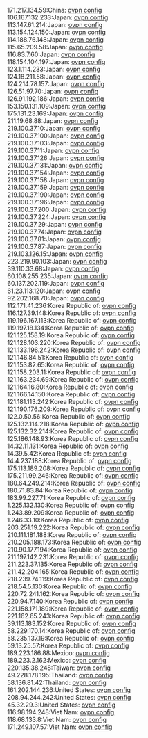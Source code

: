 171.217.134.59:China: [ovpn config](vpn/171_217_134_59.ovpn)  
106.167.132.233:Japan: [ovpn config](vpn/106_167_132_233.ovpn)  
113.147.61.214:Japan: [ovpn config](vpn/113_147_61_214.ovpn)  
113.154.124.150:Japan: [ovpn config](vpn/113_154_124_150.ovpn)  
114.188.76.148:Japan: [ovpn config](vpn/114_188_76_148.ovpn)  
115.65.209.58:Japan: [ovpn config](vpn/115_65_209_58.ovpn)  
116.83.7.60:Japan: [ovpn config](vpn/116_83_7_60.ovpn)  
118.154.104.197:Japan: [ovpn config](vpn/118_154_104_197.ovpn)  
123.1.114.233:Japan: [ovpn config](vpn/123_1_114_233.ovpn)  
124.18.211.58:Japan: [ovpn config](vpn/124_18_211_58.ovpn)  
124.214.78.157:Japan: [ovpn config](vpn/124_214_78_157.ovpn)  
126.51.97.70:Japan: [ovpn config](vpn/126_51_97_70.ovpn)  
126.91.192.186:Japan: [ovpn config](vpn/126_91_192_186.ovpn)  
153.150.131.109:Japan: [ovpn config](vpn/153_150_131_109.ovpn)  
175.131.23.169:Japan: [ovpn config](vpn/175_131_23_169.ovpn)  
211.19.68.88:Japan: [ovpn config](vpn/211_19_68_88.ovpn)  
219.100.37.10:Japan: [ovpn config](vpn/219_100_37_10.ovpn)  
219.100.37.100:Japan: [ovpn config](vpn/219_100_37_100.ovpn)  
219.100.37.103:Japan: [ovpn config](vpn/219_100_37_103.ovpn)  
219.100.37.11:Japan: [ovpn config](vpn/219_100_37_11.ovpn)  
219.100.37.126:Japan: [ovpn config](vpn/219_100_37_126.ovpn)  
219.100.37.131:Japan: [ovpn config](vpn/219_100_37_131.ovpn)  
219.100.37.154:Japan: [ovpn config](vpn/219_100_37_154.ovpn)  
219.100.37.158:Japan: [ovpn config](vpn/219_100_37_158.ovpn)  
219.100.37.159:Japan: [ovpn config](vpn/219_100_37_159.ovpn)  
219.100.37.190:Japan: [ovpn config](vpn/219_100_37_190.ovpn)  
219.100.37.196:Japan: [ovpn config](vpn/219_100_37_196.ovpn)  
219.100.37.200:Japan: [ovpn config](vpn/219_100_37_200.ovpn)  
219.100.37.224:Japan: [ovpn config](vpn/219_100_37_224.ovpn)  
219.100.37.29:Japan: [ovpn config](vpn/219_100_37_29.ovpn)  
219.100.37.74:Japan: [ovpn config](vpn/219_100_37_74.ovpn)  
219.100.37.81:Japan: [ovpn config](vpn/219_100_37_81.ovpn)  
219.100.37.87:Japan: [ovpn config](vpn/219_100_37_87.ovpn)  
219.103.126.15:Japan: [ovpn config](vpn/219_103_126_15.ovpn)  
223.219.90.103:Japan: [ovpn config](vpn/223_219_90_103.ovpn)  
39.110.33.68:Japan: [ovpn config](vpn/39_110_33_68.ovpn)  
60.108.255.235:Japan: [ovpn config](vpn/60_108_255_235.ovpn)  
60.137.202.119:Japan: [ovpn config](vpn/60_137_202_119.ovpn)  
61.23.113.120:Japan: [ovpn config](vpn/61_23_113_120.ovpn)  
92.202.168.70:Japan: [ovpn config](vpn/92_202_168_70.ovpn)  
112.171.41.236:Korea Republic of: [ovpn config](vpn/112_171_41_236.ovpn)  
116.127.39.148:Korea Republic of: [ovpn config](vpn/116_127_39_148.ovpn)  
119.196.167.113:Korea Republic of: [ovpn config](vpn/119_196_167_113.ovpn)  
119.197.18.134:Korea Republic of: [ovpn config](vpn/119_197_18_134.ovpn)  
121.125.158.19:Korea Republic of: [ovpn config](vpn/121_125_158_19.ovpn)  
121.128.103.220:Korea Republic of: [ovpn config](vpn/121_128_103_220.ovpn)  
121.133.196.242:Korea Republic of: [ovpn config](vpn/121_133_196_242.ovpn)  
121.146.84.51:Korea Republic of: [ovpn config](vpn/121_146_84_51.ovpn)  
121.153.82.65:Korea Republic of: [ovpn config](vpn/121_153_82_65.ovpn)  
121.158.203.11:Korea Republic of: [ovpn config](vpn/121_158_203_11.ovpn)  
121.163.234.69:Korea Republic of: [ovpn config](vpn/121_163_234_69.ovpn)  
121.164.16.80:Korea Republic of: [ovpn config](vpn/121_164_16_80.ovpn)  
121.166.14.150:Korea Republic of: [ovpn config](vpn/121_166_14_150.ovpn)  
121.181.113.242:Korea Republic of: [ovpn config](vpn/121_181_113_242.ovpn)  
121.190.176.209:Korea Republic of: [ovpn config](vpn/121_190_176_209.ovpn)  
122.0.50.56:Korea Republic of: [ovpn config](vpn/122_0_50_56.ovpn)  
125.132.114.218:Korea Republic of: [ovpn config](vpn/125_132_114_218.ovpn)  
125.132.32.214:Korea Republic of: [ovpn config](vpn/125_132_32_214.ovpn)  
125.186.148.93:Korea Republic of: [ovpn config](vpn/125_186_148_93.ovpn)  
14.32.11.131:Korea Republic of: [ovpn config](vpn/14_32_11_131.ovpn)  
14.39.5.42:Korea Republic of: [ovpn config](vpn/14_39_5_42.ovpn)  
14.4.237.188:Korea Republic of: [ovpn config](vpn/14_4_237_188.ovpn)  
175.113.189.208:Korea Republic of: [ovpn config](vpn/175_113_189_208.ovpn)  
175.211.99.246:Korea Republic of: [ovpn config](vpn/175_211_99_246.ovpn)  
180.64.249.214:Korea Republic of: [ovpn config](vpn/180_64_249_214.ovpn)  
180.71.83.84:Korea Republic of: [ovpn config](vpn/180_71_83_84.ovpn)  
183.99.227.71:Korea Republic of: [ovpn config](vpn/183_99_227_71.ovpn)  
1.225.132.130:Korea Republic of: [ovpn config](vpn/1_225_132_130.ovpn)  
1.243.89.209:Korea Republic of: [ovpn config](vpn/1_243_89_209.ovpn)  
1.246.33.10:Korea Republic of: [ovpn config](vpn/1_246_33_10.ovpn)  
203.251.19.222:Korea Republic of: [ovpn config](vpn/203_251_19_222.ovpn)  
210.111.181.188:Korea Republic of: [ovpn config](vpn/210_111_181_188.ovpn)  
210.205.188.173:Korea Republic of: [ovpn config](vpn/210_205_188_173.ovpn)  
210.90.177.194:Korea Republic of: [ovpn config](vpn/210_90_177_194.ovpn)  
211.197.142.231:Korea Republic of: [ovpn config](vpn/211_197_142_231.ovpn)  
211.223.37.135:Korea Republic of: [ovpn config](vpn/211_223_37_135.ovpn)  
211.42.204.165:Korea Republic of: [ovpn config](vpn/211_42_204_165.ovpn)  
218.239.74.119:Korea Republic of: [ovpn config](vpn/218_239_74_119.ovpn)  
218.54.5.130:Korea Republic of: [ovpn config](vpn/218_54_5_130.ovpn)  
220.72.241.162:Korea Republic of: [ovpn config](vpn/220_72_241_162.ovpn)  
220.94.7.140:Korea Republic of: [ovpn config](vpn/220_94_7_140.ovpn)  
221.158.171.189:Korea Republic of: [ovpn config](vpn/221_158_171_189.ovpn)  
221.162.65.243:Korea Republic of: [ovpn config](vpn/221_162_65_243.ovpn)  
39.113.183.152:Korea Republic of: [ovpn config](vpn/39_113_183_152.ovpn)  
58.229.170.14:Korea Republic of: [ovpn config](vpn/58_229_170_14.ovpn)  
58.235.137.19:Korea Republic of: [ovpn config](vpn/58_235_137_19.ovpn)  
59.13.25.57:Korea Republic of: [ovpn config](vpn/59_13_25_57.ovpn)  
189.223.186.88:Mexico: [ovpn config](vpn/189_223_186_88.ovpn)  
189.223.2.162:Mexico: [ovpn config](vpn/189_223_2_162.ovpn)  
220.135.38.248:Taiwan: [ovpn config](vpn/220_135_38_248.ovpn)  
49.228.178.195:Thailand: [ovpn config](vpn/49_228_178_195.ovpn)  
58.136.81.42:Thailand: [ovpn config](vpn/58_136_81_42.ovpn)  
161.202.144.236:United States: [ovpn config](vpn/161_202_144_236.ovpn)  
208.94.244.242:United States: [ovpn config](vpn/208_94_244_242.ovpn)  
45.32.29.3:United States: [ovpn config](vpn/45_32_29_3.ovpn)  
116.98.194.248:Viet Nam: [ovpn config](vpn/116_98_194_248.ovpn)  
118.68.133.8:Viet Nam: [ovpn config](vpn/118_68_133_8.ovpn)  
171.249.107.57:Viet Nam: [ovpn config](vpn/171_249_107_57.ovpn)  
